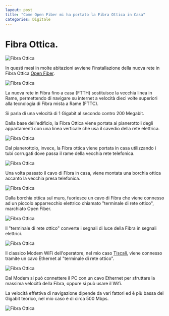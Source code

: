 ```yaml
---
layout: post
title: "Come Open Fiber mi ha portato la Fibra Ottica in Casa"
categories: Digitale
---
```


# Fibra Ottica.

![Fibra Ottica](https://raw.githubusercontent.com/marcofromsicily/blog/master/images/fibra-0.jpg)

In questi mesi in molte abitazioni avviene l'installazione della nuova rete in Fibra Ottica [Open Fiber](https://openfiber.it/it).

![Fibra Ottica](https://raw.githubusercontent.com/marcofromsicily/blog/master/images/fibra-1.jpg)

La nuova rete in Fibra fino a casa (FTTH) sostituisce la vecchia linea in Rame, permettendo di navigare su internet a velocità dieci volte superiori alla tecnologia di Fibra mista a Rame (FTTC).

Si parla di una velocità di 1 Gigabit al secondo contro 200 Megabit.

Dalla base dell'edificio, la Fibra Ottica viene portata ai pianerottoli degli appartamenti con una linea verticale che usa il cavedio della rete elettrica.

![Fibra Ottica](https://raw.githubusercontent.com/marcofromsicily/blog/master/images/fibra-3.jpg)

Dal pianerottolo, invece, la Fibra ottica viene portata in casa utilizzando i tubi corrugati dove passa il rame della vecchia rete telefonica.

![Fibra Ottica](https://raw.githubusercontent.com/marcofromsicily/blog/master/images/fibra-4.jpg)

Una volta passato il cavo di Fibra in casa, viene montata una borchia ottica accanto la vecchia presa telefonica.

![Fibra Ottica](https://raw.githubusercontent.com/marcofromsicily/blog/master/images/fibra-5.jpg)

Dalla borchia ottica sul muro, fuoriesce un cavo di Fibra che viene connesso ad un piccolo apparrecchio elettrico chiamato "terminale di rete ottico", marchiato Open Fiber.

![Fibra Ottica](https://raw.githubusercontent.com/marcofromsicily/blog/master/images/fibra-6.jpg)


Il "terminale di rete ottico" converte i segnali di luce della Fibra in segnali elettrici.

![Fibra Ottica](https://raw.githubusercontent.com/marcofromsicily/blog/master/images/fibra-7.jpg)


Il classico Modem WiFi dell'operatore, nel mio caso [Tiscali](https://casa.tiscali.it/), viene connesso tramite un cavo Ethernet al "terminale di rete ottico".

![Fibra Ottica](https://raw.githubusercontent.com/marcofromsicily/blog/master/images/fibra-2.jpg)

Dal Modem si può connettere il PC con un cavo Ethernet per sfruttare la massima velocità della Fibra, oppure si può usare il Wifi.

La velocità effettiva di navigazione dipende da vari fattori ed è più bassa del Gigabit teorico, nel mio caso è di circa 500 Mbps.

![Fibra Ottica](https://raw.githubusercontent.com/marcofromsicily/blog/master/images/fibra-8.jpg)


